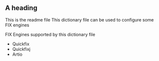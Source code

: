 ## A heading
This is the readme file
This dictionary file can be used to configure some FIX engines

FIX Engines supported by this dictionary file
* Quickfix
* Quickfixj
* Artio
